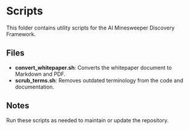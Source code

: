 # Scripts

This folder contains utility scripts for the AI Minesweeper Discovery Framework.

## Files

- **convert_whitepaper.sh**: Converts the whitepaper document to Markdown and PDF.
- **scrub_terms.sh**: Removes outdated terminology from the code and documentation.

## Notes

Run these scripts as needed to maintain or update the repository.
